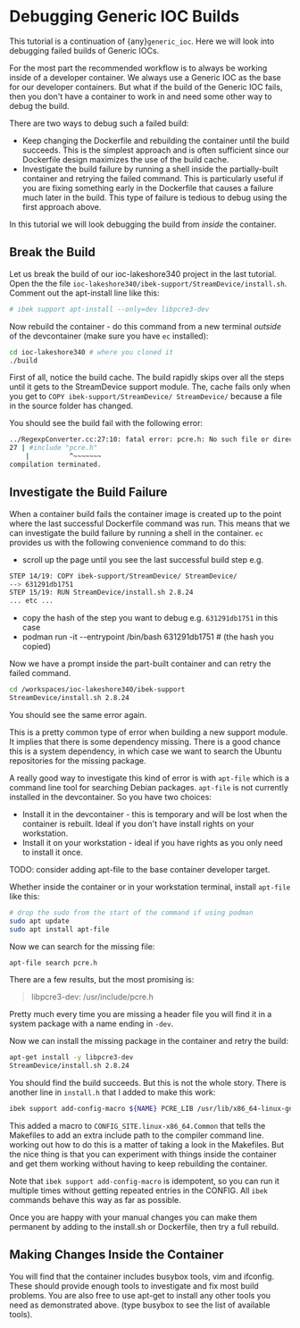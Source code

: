 # Debugging Generic IOC Builds

This tutorial is a continuation of {any}`generic_ioc`. Here we will look into
debugging failed builds of Generic IOCs.

For the most part the recommended workflow is to always be working inside
of a developer container. We always use a Generic IOC as the base for our
developer containers. But what if the build of the Generic IOC fails, then
you don't have a container to work in and need some other way to debug the
build.

There are two ways to debug such a failed build:

- Keep changing the Dockerfile and rebuilding the container until the build
  succeeds. This is the simplest approach and is often sufficient since our
  Dockerfile design maximizes the use of the build cache.
- Investigate the build failure by running a shell inside the
  partially-built container and retrying the failed command. This is particularly
  useful if you are fixing something early in the Dockerfile that causes a
  failure much later in the build. This type of failure is tedious to debug
  using the first approach above.

In this tutorial we will look debugging the build from *inside* the container.

## Break the Build

Let us break the build of our ioc-lakeshore340 project in the last
tutorial. Open the the file
`ioc-lakeshore340/ibek-support/StreamDevice/install.sh`.
Comment out the apt-install line like this:

```bash
# ibek support apt-install --only=dev libpcre3-dev
```

Now rebuild the container - do this command from a new terminal *outside* of
the devcontainer (make sure you have `ec` installed):

```bash
cd ioc-lakeshore340 # where you cloned it
./build
```

First of all, notice the build cache. The build rapidly skips
over all the steps until it gets to the StreamDevice support module. The,
cache fails only when you get to `COPY ibek-support/StreamDevice/ StreamDevice/`
because a file in the source folder has changed.

You should see the build fail with the following error:

```bash
../RegexpConverter.cc:27:10: fatal error: pcre.h: No such file or directory
27 | #include "pcre.h"
    |          ^~~~~~~~
compilation terminated.
```

## Investigate the Build Failure

When a container build fails the container image is created up to the point
where the last successful Dockerfile command was run. This means that we can
investigate the build failure by running a shell in the container. `ec`
provides us with the following convenience command to do this:

- scroll up the page until you see the last successful build step e.g.

```bash
STEP 14/19: COPY ibek-support/StreamDevice/ StreamDevice/
--> 631291db1751
STEP 15/19: RUN StreamDevice/install.sh 2.8.24
... etc ...
```

- copy the hash of the step you want to debug e.g. `631291db1751` in this case
- podman run -it --entrypoint /bin/bash 631291db1751 # (the hash you copied)

Now we have a prompt inside the part-built container and can retry the failed
command.

```bash
cd /workspaces/ioc-lakeshore340/ibek-support
StreamDevice/install.sh 2.8.24
```

You should see the same error again.

This is a pretty common type of error
when building a new support module. It implies that there is some dependency
missing. There is a good chance this is a system dependency, in which case
we want to search the Ubuntu repositories for the missing package.

A really good way to investigate this kind of error is with `apt-file`
which is a command line tool for searching Debian packages. `apt-file` is
not currently installed in the devcontainer. So you have two choices:

- Install it in the devcontainer - this is temporary and will be lost when
  the container is rebuilt. Ideal if you don't have install rights on your
  workstation.
- Install it on your workstation - ideal if you have rights as you only need
  to install it once.

TODO: consider adding apt-file to the base container developer target.

Whether inside the container or in your workstation terminal, install
`apt-file` like this:

```bash
# drop the sudo from the start of the command if using podman
sudo apt update
sudo apt install apt-file
```

Now we can search for the missing file:

```bash
apt-file search pcre.h
```

There are a few results, but the most promising is:

> libpcre3-dev: /usr/include/pcre.h

Pretty much every time you are missing a header file you will find it in a
system package with a name ending in `-dev`.

Now we can install the missing package in the container and retry the build:

```bash
apt-get install -y libpcre3-dev
StreamDevice/install.sh 2.8.24
```

You should find the build succeeds. But this is not the whole story. There
is another line in `install.h` that I added to make this work:

```bash
ibek support add-config-macro ${NAME} PCRE_LIB /usr/lib/x86_64-linux-gnu
```

This added a macro to `CONFIG_SITE.linux-x86_64.Common` that tells the
Makefiles to add an extra include path to the compiler command line. working
out how to do this is a matter of taking a look in the Makefiles. But the
nice thing is that you can experiment with things inside the container and
get them working without having to keep rebuilding the container.

Note that `ibek support add-config-macro` is idempotent, so you can run it
multiple times without getting repeated entries in the CONFIG. All `ibek`
commands behave this way as far as possible.

Once you are happy with your manual changes you can make them permanent by
adding to the install.sh or Dockerfile, then try a full rebuild.

## Making Changes Inside the Container

You will find that the container includes busybox tools, vim and ifconfig. These
should provide enough tools to investigate and fix most build problems. You are
also free to use apt-get to install any other tools you need as demonstrated
above. (type busybox to see the list of available tools).
